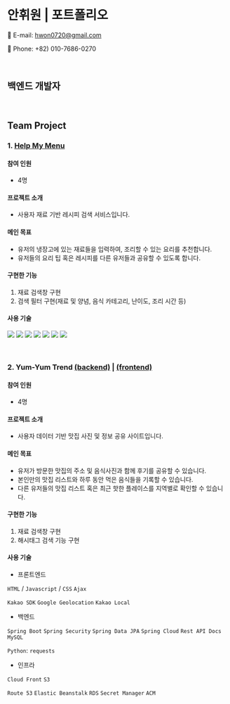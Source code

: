 # 안휘원 | 포트폴리오

📧 E-mail: hwon0720@gmail.com

📱 Phone: +82) 010-7686-0270

<br>

## 백엔드 개발자


<br>

## Team Project
### 1. [Help My Menu](https://github.com/HWON0720/help-my-menu)
#### 참여 인원
- 4명

#### 프로젝트 소개
- 사용자 재료 기반 레시피 검색 서비스입니다.

#### 메인 목표
- 유저의 냉장고에 있는 재료들을 입력하여, 조리할 수 있는 요리를 추천합니다.
- 유저들의 요리 팁 혹은 레시피를 다른 유저들과 공유할 수 있도록 합니다.

#### 구현한 기능
1. 재료 검색창 구현
2. 검색 필터 구현(재료 및 양념, 음식 카테고리, 난이도, 조리 시간 등)

#### 사용 기술
<p>
  <img src="https://img.shields.io/badge/Python-3766AB?style=flat-square&logo=Python&logoColor=white"/>
  <img src="https://img.shields.io/badge/JavaScript-ffb13b?style=flat-square&logo=javascript&logoColor=white"/>
  <img src="https://img.shields.io/badge/HTML-E34F26?style=flat-square&logo=html5&logoColor=white"/>
  <img src="https://img.shields.io/badge/CSS-1572B6?style=flat-square&logo=css3&logoColor=white"/>
  <img src="https://img.shields.io/badge/mongoDB-47A248?style=flat-square&logo=mongodb&logoColor=white"/>
  <img src="https://img.shields.io/badge/PyCharm-000000?style=flat-square&logo=pycharm&logoColor=white"/>
  <img src="https://img.shields.io/badge/aws-333664?style=flat-square&logo=amazon-aws&logoColor=white"/>
</p>

<br>

### 2. Yum-Yum Trend [(backend)](https://github.com/HWON0720/backend) | [(frontend)](https://github.com/HWON0720/frontend)
#### 참여 인원
- 4명

#### 프로젝트 소개
- 사용자 데이터 기반 맛집 사진 및 정보 공유 사이트입니다.

#### 메인 목표
- 유저가 방문한 맛집의 주소 및 음식사진과 함께 후기를 공유할 수 있습니다.
- 본인만의 맛집 리스트와 하루 동안 먹은 음식들을 기록할 수 있습니다.
- 다른 유저들의 맛집 리스트 혹은 최근 핫한 플레이스를 지역별로 확인할 수 있습니다.

#### 구현한 기능
1. 재료 검색창 구현
2. 해시태그 검색 기능 구현

#### 사용 기술
- 프론트엔드

`HTML` / `Javascript` / `CSS` `Ajax`

`Kakao SDK` `Google Geolocation` `Kakao Local`

- 백엔드

`Spring Boot` `Spring Security` `Spring Data JPA` `Spring Cloud` `Rest API Docs` `MySQL`

`Python`: `requests`


- 인프라

`Cloud Front` `S3`

`Route 53` `Elastic Beanstalk` `RDS` `Secret Manager` `ACM`
